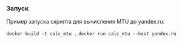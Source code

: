 ### Запуск

Пример запуска скрипта для вычисления MTU до yandex.ru:

`docker build -t calc_mtu .`
`docker run calc_mtu --host yandex.ru`

